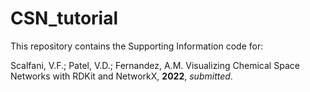 # CSN_tutorial

This repository contains the Supporting Information code for:

Scalfani, V.F.; Patel, V.D.; Fernandez, A.M. Visualizing Chemical Space Networks with RDKit and NetworkX, **2022**, *submitted*.
